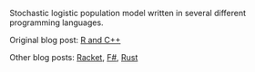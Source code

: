 Stochastic logistic population model written in several different programming languages.  

Original blog post: [R and C++](https://www.seascapemodels.org/rstats/2017/02/26/speeding-up-sims.html) 

Other blog posts: [Racket](https://www.travishinkelman.com/stochastic-population-model-r-racket/), [F#](https://www.travishinkelman.com/stochastic-population-model-fsharp/), [Rust](https://www.travishinkelman.com/stochastic-population-model-rust/)
